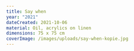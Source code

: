 ```yaml
---
title: Say when
year: "2021"
dateCreated: 2021-10-06
material: Oil, acrylics on linen
dimensions: 75 x 75 cm
coverImage: /images/uploads/say-when-kopie.jpg
---
```

